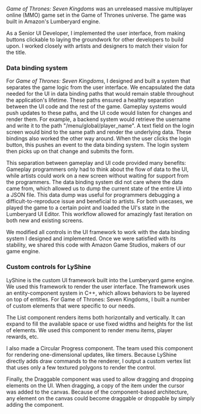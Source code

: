 _Game of Thrones: Seven Kingdoms_ was an unreleased massive multiplayer online (MMO) game set in the Game of Thrones universe. The game was built in Amazon's Lumberyard engine.

As a Senior UI Developer, I implemented the user interface, from making buttons clickable to laying the groundwork for other developers to build upon. I worked closely with artists and designers to match their vision for the title.

### Data binding system ###

For _Game of Thrones: Seven Kingdoms_, I designed and built a system that separates the game logic from the user interface. We encapsulated the data needed for the UI in data binding paths that would remain stable throughout the application's lifetime. These paths ensured a healthy separation between the UI code and the rest of the game. Gameplay systems would push updates to these paths, and the UI code would listen for changes and render them. For example, a backend system would retrieve the username and write it to the path "/menu/global/player_name". A text field on the login screen would bind to the same path and render the underlying data. These bindings also worked the other way around. When the user clicks the login button, this pushes an event to the data binding system. The login system then picks up on that change and submits the form.

This separation between gameplay and UI code provided many benefits: Gameplay programmers only had to think about the flow of data to the UI, while artists could work on a new screen without waiting for support from the programmers. The data binding system did not care where the data came from, which allowed us to dump the current state of the entire UI into a JSON file. This data dump was useful for programmers debugging a difficult-to-reproduce issue and beneficial to artists. For both usecases, we played the game to a certain point and loaded the UI's state in the Lumberyard UI Editor. This workflow allowed for amazingly fast iteration on both new and existing screens.

We modified all controls in the UI framework to work with the data binding system I designed and implemented. Once we were satisfied with its stability, we shared this code with Amazon Game Studios, makers of our game engine.

### Custom controls for LyShine ###

LyShine is the custom UI framework built into the Lumberyard game engine. We used this framework to render the user interface. The framework uses an entity-component system in C++, which allows behaviors to be layered on top of entities. For Game of Thrones: Seven Kingdoms, I built a number of custom elements that were specific to our needs.

The List component renders items both horizontally and vertically. It can expand to fill the available space or use fixed widths and heights for the list of elements. We used this component to render menu items, player rewards, etc.

I also made a Circular Progress component. The team used this component for rendering one-dimensional updates, like timers. Because LyShine directly adds draw commands to the renderer, I output a custom vertex list that uses only a few textured polygons to render the control.

Finally, the Draggable component was used to allow dragging and dropping elements on the UI. When dragging, a copy of the item under the cursor was added to the canvas. Because of the component-based architecture, any element on the canvas could become draggable or droppable by simply adding the component.